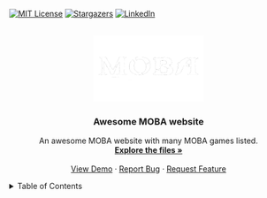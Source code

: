 <a name="readme-top"></a>
<!-- 
** Thanks for checking out my readme file. If you think adding anymore to this readme will make the readme more good then please do make suggestion.

** simply open an issue with the tag "enhancement" and say what i need to add or change.

** Don't forget to give the project a star!

** Thanks again! now make something AMAZING! :D
 -->
[![MIT License][license-shield]][license-url]
[![Stargazers][stars-shield]][stars-url]
[![LinkedIn][linkedin-shield]][linkedin-url]


<!-- PROJECT LOGO -->
<br/>
<div align="center">
  <a href="https://github.com/PriyoRaven/MOBA">
    <img src="assets/gallery/Moba.png" alt="Logo" width="200" height="120">
  </a>

  <h3 align="center">Awesome MOBA website</h3>

  <p align="center">
    An awesome MOBA website with many MOBA games listed.
    <br />
    <a href="https://github.com/PriyoRaven/MOBA"><strong>Explore the files »</strong></a>
    <br />
    <br />
    <a href="https://moba-priyo-raven.netlify.app/">View Demo</a>
    ·
    <a href="https://github.com/PriyoRaven/MOBA/issues">Report Bug</a>
    ·
    <a href="https://github.com/PriyoRaven/MOBA/issues">Request Feature</a>
  </p>
</div>

<!-- TABLE OF CONTENTS -->
<details>
  <summary>Table of Contents</summary>
  <ol>
    <li>
      <a href="#about-the-project">About The Project</a>
      <ul>
        <li><a href="#built-with">Built With</a></li>
      </ul>
    </li>
    <li>
      <a href="#getting-started">Getting Started</a>
      <ul>
        <li><a href="#prerequisites">Prerequisites</a></li>
        <li><a href="#installation">Installation</a></li>
      </ul>
    </li>
    <li><a href="#usage">Usage</a></li>
    <li><a href="#roadmap">Roadmap</a></li>
    <li><a href="#contributing">Contributing</a></li>
    <li><a href="#license">License</a></li>
    <li><a href="#contact">Contact</a></li>
    <li><a href="#acknowledgments">Acknowledgments</a></li>
  </ol>
</details>



<!-- ** Mark down links and URLS -->
[license-shield]: https://img.shields.io/github/license/PriyoRaven/MOBA.svg?style=for-the-badge
[license-url]: https://github.com/PriyoRaven/MOBA/blob/master/LICENSE.txt
[stars-shield]: https://img.shields.io/github/stars/PriyoRaven/MOBA.svg?style=for-the-badge
[stars-url]: https://github.com/PriyoRaven/MOBA/stargazers
[linkedin-shield]: https://img.shields.io/badge/-LinkedIn-black.svg?style=for-the-badge&logo=linkedin&colorB=555
[linkedin-url]: https://www.linkedin.com/in/priyadarsi-halder-786a8a237/
